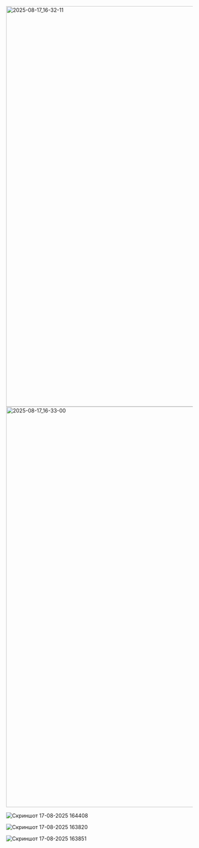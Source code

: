
<img width="1920" height="1080" alt="2025-08-17_16-32-11" src="https://github.com/user-attachments/assets/eac58e93-9078-4271-880a-e0705f670138" />
<img width="1920" height="1080" alt="2025-08-17_16-33-00" src="https://github.com/user-attachments/assets/f31acf3c-107e-4912-ae1c-f85da7980690" />

![Скриншот 17-08-2025 164408](https://github.com/user-attachments/assets/a965e76b-f458-45ee-96aa-b70a7d88b3cf)

![Скриншот 17-08-2025 163820](https://github.com/user-attachments/assets/20a663f5-9a49-4e43-af0e-9446736a25c1)

![Скриншот 17-08-2025 163851](https://github.com/user-attachments/assets/25b06cc6-155a-4278-bef2-f3c142542165)
